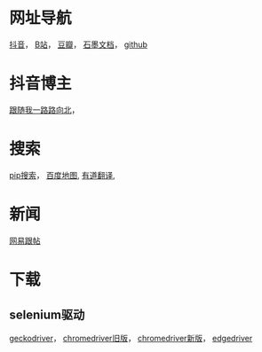 # 网址导航
[抖音](https://www.douyin.com)，
[B站](https://www.bilibili.com)，
[豆瓣](https://www.douban.com/)，
[石墨文档](https://shimo.im/)，
[github](https://github.com/)


# 抖音博主
[跟随我一路路向北](https://www.douyin.com/user/MS4wLjABAAAA3CBvPzh_tHA-XUSlXgvO1BIDzjJyhzvxhI9mq46eHO4)，

# 搜索
[pip搜索](https://pypi.org/search)，
[百度地图](https://map.baidu.com/),
[有道翻译](https://fanyi.youdao.com/#/),

# 新闻
[网易跟帖](https://tie.163.com/#/splendid)

# 下载
## selenium驱动
[geckodriver](https://github.com/mozilla/geckodriver/releases)，
[chromedriver旧版](http://chromedriver.storage.googleapis.com/index.html)，
[chromedriver新版](https://googlechromelabs.github.io/chrome-for-testing/)，
[edgedriver](https://developer.microsoft.com/en-us/microsoft-edge/tools/webdriver/?form=MA13LH#downloads)
